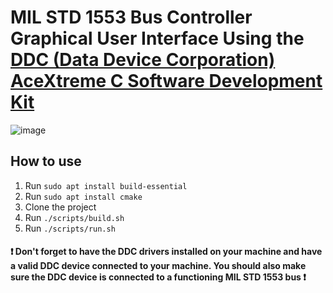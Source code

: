 # MIL STD 1553 Bus Controller Graphical User Interface Using the [DDC (Data Device Corporation) AceXtreme C Software Development Kit](https://www.ddc-web.com/en/connectivity/databus/milstd1553-1)


![image](https://github.com/user-attachments/assets/c8f39c44-59ce-44d6-afb9-b80a7a86ee2b)

## How to use

1. Run `sudo apt install build-essential`
1. Run `sudo apt install cmake`
1. Clone the project
1. Run `./scripts/build.sh`
1. Run `./scripts/run.sh`

#### ❗ Don't forget to have the DDC drivers installed on your machine and have a valid DDC device connected to your machine. You should also make sure the DDC device is connected to a functioning MIL STD 1553 bus ❗